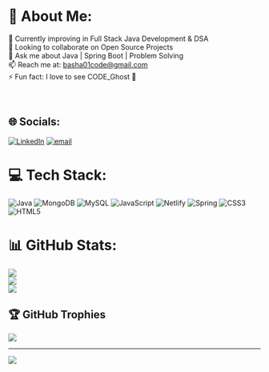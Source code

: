 # 💫 About Me:
🌱 Currently improving in Full Stack Java Development & DSA<br>👯 Looking to collaborate on Open Source Projects<br>💬 Ask me about Java | Spring Boot | Problem Solving<br>📫 Reach me at: basha01code@gmail.com<br>⚡ Fun fact: I love to see CODE_Ghost 👻<br><br><br>


## 🌐 Socials:
[![LinkedIn](https://img.shields.io/badge/LinkedIn-%230077B5.svg?logo=linkedin&logoColor=white)](https://linkedin.com/in/suhailbasha01) [![email](https://img.shields.io/badge/Email-D14836?logo=gmail&logoColor=white)](mailto:basha01code@gmail.com) 

# 💻 Tech Stack:
![Java](https://img.shields.io/badge/java-%23ED8B00.svg?style=for-the-badge&logo=openjdk&logoColor=white) ![MongoDB](https://img.shields.io/badge/MongoDB-%234ea94b.svg?style=for-the-badge&logo=mongodb&logoColor=white) ![MySQL](https://img.shields.io/badge/mysql-4479A1.svg?style=for-the-badge&logo=mysql&logoColor=white) ![JavaScript](https://img.shields.io/badge/javascript-%23323330.svg?style=for-the-badge&logo=javascript&logoColor=%23F7DF1E) ![Netlify](https://img.shields.io/badge/netlify-%23000000.svg?style=for-the-badge&logo=netlify&logoColor=#00C7B7) ![Spring](https://img.shields.io/badge/spring-%236DB33F.svg?style=for-the-badge&logo=spring&logoColor=white) ![CSS3](https://img.shields.io/badge/css3-%231572B6.svg?style=for-the-badge&logo=css3&logoColor=white) ![HTML5](https://img.shields.io/badge/html5-%23E34F26.svg?style=for-the-badge&logo=html5&logoColor=white)
# 📊 GitHub Stats:
![](https://github-readme-stats.vercel.app/api?username=suhailb01&theme=dark&hide_border=false&include_all_commits=false&count_private=false)<br/>
![](https://nirzak-streak-stats.vercel.app/?user=suhailb01&theme=dark&hide_border=false)<br/>
![](https://github-readme-stats.vercel.app/api/top-langs/?username=suhailb01&theme=dark&hide_border=false&include_all_commits=false&count_private=false&layout=compact)

## 🏆 GitHub Trophies
![](https://github-profile-trophy.vercel.app/?username=suhailb01&theme=radical&no-frame=false&no-bg=true&margin-w=4)

---
[![](https://visitcount.itsvg.in/api?id=suhailb01&icon=0&color=0)](https://visitcount.itsvg.in)

<!-- Proudly created with GPRM ( https://gprm.itsvg.in ) -->
